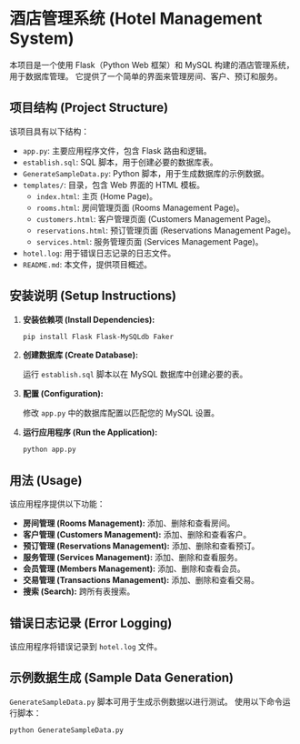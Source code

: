 # 酒店管理系统  (Hotel Management System)

本项目是一个使用 Flask（Python Web 框架）和 MySQL 构建的酒店管理系统，用于数据库管理。 它提供了一个简单的界面来管理房间、客户、预订和服务。

## 项目结构 (Project Structure)

该项目具有以下结构：

-   `app.py`: 主要应用程序文件，包含 Flask 路由和逻辑。
-   `establish.sql`: SQL 脚本，用于创建必要的数据库表。
-   `GenerateSampleData.py`: Python 脚本，用于生成数据库的示例数据。
-   `templates/`: 目录，包含 Web 界面的 HTML 模板。
    -   `index.html`: 主页 (Home Page)。
    -   `rooms.html`: 房间管理页面 (Rooms Management Page)。
    -   `customers.html`: 客户管理页面 (Customers Management Page)。
    -   `reservations.html`: 预订管理页面 (Reservations Management Page)。
    -   `services.html`: 服务管理页面 (Services Management Page)。
-   `hotel.log`: 用于错误日志记录的日志文件。
-   `README.md`: 本文件，提供项目概述。

## 安装说明 (Setup Instructions)

1.  **安装依赖项 (Install Dependencies):**

    ```bash
    pip install Flask Flask-MySQLdb Faker
    ```

2.  **创建数据库 (Create Database):**

    运行 `establish.sql` 脚本以在 MySQL 数据库中创建必要的表。

3.  **配置 (Configuration):**

    修改 `app.py` 中的数据库配置以匹配您的 MySQL 设置。

4.  **运行应用程序 (Run the Application):**

    ```bash
    python app.py
    ```

## 用法 (Usage)

该应用程序提供以下功能：

-   **房间管理 (Rooms Management):** 添加、删除和查看房间。
-   **客户管理 (Customers Management):** 添加、删除和查看客户。
-   **预订管理 (Reservations Management):** 添加、删除和查看预订。
-   **服务管理 (Services Management):** 添加、删除和查看服务。
-   **会员管理 (Members Management):** 添加、删除和查看会员。
-   **交易管理 (Transactions Management):** 添加、删除和查看交易。
-   **搜索 (Search):** 跨所有表搜索。

## 错误日志记录 (Error Logging)

该应用程序将错误记录到 `hotel.log` 文件。

## 示例数据生成 (Sample Data Generation)

`GenerateSampleData.py` 脚本可用于生成示例数据以进行测试。 使用以下命令运行脚本：

```bash
python GenerateSampleData.py
```
